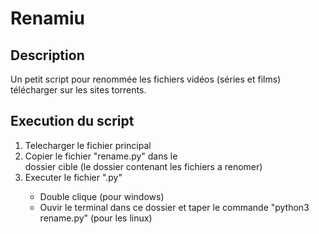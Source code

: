# Renamiu
## Description
Un petit script pour renommée les fichiers vidéos (séries et films) télécharger sur les sites torrents.

## Execution du script

<ol type="1">
    <li> Telecharger le fichier principal</li> 
    <li> Copier le fichier "rename.py" dans le </li> dossier cible (le dossier contenant les fichiers a renomer) <br>
    <li> Executer le fichier ".py" </li>
        <ul>
            <li> Double clique (pour windows) </li>
            <li> Ouvir le terminal dans ce dossier et taper le commande "python3 rename.py" (pour les linux) </li>
        </ul>
</ol> 
